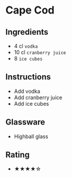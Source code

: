 # Cape Cod

## Ingredients
- 4 cl `vodka`
- 10 cl `cranberry juice`
- 8 `ice cubes`

## Instructions
- Add vodka
- Add cranberry juice
- Add ice cubes

## Glassware
- Highball glass

## Rating
- ★★★★☆